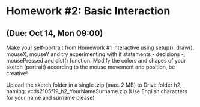 # Homework #2: Basic Interaction

## (Due: Oct 14, Mon 09:00)

Make your self-portrait from Homework #1 interactive using setup(), draw(), mouseX, mouseY and try experimenting with if statements - decisions -, mousePressed and dist() function. Modify the colors and shapes of your sketch (portrait) according to the mouse movement and position, be creative!

Upload the sketch folder in a single .zip (max. 2 MB) to Drive folder h2, naming: vcds2105f19_h2_YourNameSurname.zip (Use English characters for your name and surname please)
